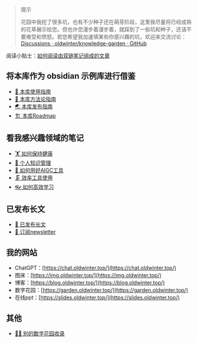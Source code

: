 >   
> 提示
> 
> 花园中我挖了很多坑，也有不少种子还在萌芽阶段，这里我尽量将已经成熟的花草展示给您。但也许您漫步着漫步着，就踩到了一些坑和种子，还请不要难受和愤怒。若您希望我加速填某些你感兴趣的坑，欢迎来交流讨论：[Discussions · oldwinter/knowledge-garden · GitHub](https://github.com/oldwinter/knowledge-garden/discussions)

阅读小贴士：[如何阅读由双链笔记组成的文章](https://garden.oldwinter.top/%F0%9F%A7%B0-%E6%9C%AC%E5%BA%93%E6%8C%87%E5%8D%97/Tutorials/%E5%A6%82%E4%BD%95%E9%98%85%E8%AF%BB%E7%94%B1%E5%8F%8C%E9%93%BE%E7%AC%94%E8%AE%B0%E7%BB%84%E6%88%90%E7%9A%84%E6%96%87%E7%AB%A0)

  

## 将本库作为 obsidian 示例库进行借鉴[](https://garden.oldwinter.top/%F0%9F%8D%80-%E8%8A%B1%E5%9B%AD%E5%AF%BC%E8%A7%88/%F0%9F%8D%80-%E8%8A%B1%E5%9B%AD%E5%AF%BC%E8%A7%88#%E5%B0%86%E6%9C%AC%E5%BA%93%E4%BD%9C%E4%B8%BA-obsidian-%E7%A4%BA%E4%BE%8B%E5%BA%93%E8%BF%9B%E8%A1%8C%E5%80%9F%E9%89%B4)

- [🧰 本库使用指南](https://garden.oldwinter.top/%F0%9F%A7%B0-%E6%9C%AC%E5%BA%93%E6%8C%87%E5%8D%97/%F0%9F%A7%B0-%E6%9C%AC%E5%BA%93%E4%BD%BF%E7%94%A8%E6%8C%87%E5%8D%97)
- [🍫 本库方法论指南](https://garden.oldwinter.top/%F0%9F%A7%B0-%E6%9C%AC%E5%BA%93%E6%8C%87%E5%8D%97/%F0%9F%8D%AB-%E6%9C%AC%E5%BA%93%E6%96%B9%E6%B3%95%E8%AE%BA%E6%8C%87%E5%8D%97)
- [🌏 本库发布指南](https://garden.oldwinter.top/%F0%9F%A7%B0-%E6%9C%AC%E5%BA%93%E6%8C%87%E5%8D%97/%F0%9F%8C%8F-%E6%9C%AC%E5%BA%93%E5%8F%91%E5%B8%83%E6%8C%87%E5%8D%97)
- [🏗 本库Roadmap](https://garden.oldwinter.top/%F0%9F%A7%B0-%E6%9C%AC%E5%BA%93%E6%8C%87%E5%8D%97/%F0%9F%8F%97-%E6%9C%AC%E5%BA%93Roadmap)
    
    
    

## 看我感兴趣领域的笔记[](https://garden.oldwinter.top/%F0%9F%8D%80-%E8%8A%B1%E5%9B%AD%E5%AF%BC%E8%A7%88/%F0%9F%8D%80-%E8%8A%B1%E5%9B%AD%E5%AF%BC%E8%A7%88#%E7%9C%8B%E6%88%91%E6%84%9F%E5%85%B4%E8%B6%A3%E9%A2%86%E5%9F%9F%E7%9A%84%E7%AC%94%E8%AE%B0)

- [🏋 如何保持健康](https://garden.oldwinter.top/%F0%9F%8D%80-%E8%8A%B1%E5%9B%AD%E5%AF%BC%E8%A7%88/%F0%9F%8F%8B-%E5%A6%82%E4%BD%95%E4%BF%9D%E6%8C%81%E5%81%A5%E5%BA%B7)
- [🧀 个人知识管理](https://garden.oldwinter.top/%F0%9F%8D%80-%E8%8A%B1%E5%9B%AD%E5%AF%BC%E8%A7%88/%F0%9F%A7%80-%E4%B8%AA%E4%BA%BA%E7%9F%A5%E8%AF%86%E7%AE%A1%E7%90%86)
- [🤖 如何用好AIGC工具](https://garden.oldwinter.top/%F0%9F%8D%80-%E8%8A%B1%E5%9B%AD%E5%AF%BC%E8%A7%88/%F0%9F%A4%96-%E5%A6%82%E4%BD%95%E7%94%A8%E5%A5%BDAIGC%E5%B7%A5%E5%85%B7)
- [🗜 效率工具使用](https://garden.oldwinter.top/%F0%9F%8D%80-%E8%8A%B1%E5%9B%AD%E5%AF%BC%E8%A7%88/%F0%9F%97%9C-%E6%95%88%E7%8E%87%E5%B7%A5%E5%85%B7%E4%BD%BF%E7%94%A8)
- [👓 如何高效学习](https://garden.oldwinter.top/%F0%9F%8D%80-%E8%8A%B1%E5%9B%AD%E5%AF%BC%E8%A7%88/%F0%9F%91%93-%E5%A6%82%E4%BD%95%E9%AB%98%E6%95%88%E5%AD%A6%E4%B9%A0)
    
    
    

## 已发布长文[](https://garden.oldwinter.top/%F0%9F%8D%80-%E8%8A%B1%E5%9B%AD%E5%AF%BC%E8%A7%88/%F0%9F%8D%80-%E8%8A%B1%E5%9B%AD%E5%AF%BC%E8%A7%88#%E5%B7%B2%E5%8F%91%E5%B8%83%E9%95%BF%E6%96%87)

- [🏹 已发布长文](https://garden.oldwinter.top/%F0%9F%8D%80-%E8%8A%B1%E5%9B%AD%E5%AF%BC%E8%A7%88/%E5%85%B6%E4%BB%96/%F0%9F%8F%B9-%E5%B7%B2%E5%8F%91%E5%B8%83%E9%95%BF%E6%96%87)
- [📩 订阅newsletter](https://garden.oldwinter.top/%F0%9F%8D%80-%E8%8A%B1%E5%9B%AD%E5%AF%BC%E8%A7%88/%E5%85%B6%E4%BB%96/%F0%9F%93%A9-%E8%AE%A2%E9%98%85newsletter)


## 我的网站[](https://garden.oldwinter.top/%F0%9F%8D%80-%E8%8A%B1%E5%9B%AD%E5%AF%BC%E8%A7%88/%F0%9F%8D%80-%E8%8A%B1%E5%9B%AD%E5%AF%BC%E8%A7%88#%E6%88%91%E7%9A%84%E7%BD%91%E7%AB%99)

- ChatGPT：[https://chat.oldwinter.top/](https://chat.oldwinter.top/)
- 图床：[https://img.oldwinter.top/](https://img.oldwinter.top/)
- 博客：[https://blog.oldwinter.top/](https://blog.oldwinter.top/)
- 数字花园：[https://garden.oldwinter.top/](https://garden.oldwinter.top/)
- 在线ppt：[https://slides.oldwinter.top/](https://slides.oldwinter.top/)

## 其他[](https://garden.oldwinter.top/%F0%9F%8D%80-%E8%8A%B1%E5%9B%AD%E5%AF%BC%E8%A7%88/%F0%9F%8D%80-%E8%8A%B1%E5%9B%AD%E5%AF%BC%E8%A7%88#%E5%85%B6%E4%BB%96)

- [👬🏻 别的数字花园收录](https://garden.oldwinter.top/%F0%9F%8D%80-%E8%8A%B1%E5%9B%AD%E5%AF%BC%E8%A7%88/%E5%85%B6%E4%BB%96/%F0%9F%91%AC%F0%9F%8F%BB-%E5%88%AB%E7%9A%84%E6%95%B0%E5%AD%97%E8%8A%B1%E5%9B%AD%E6%94%B6%E5%BD%95)